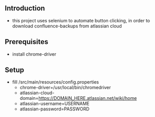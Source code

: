 ## Introduction
- this project uses selenium to automate button clicking, in order to download confluence-backups from atlassian cloud


## Prerequisites
- install chrome-driver

## Setup
- fill /src/main/resources/config.properties
  - chrome-driver=/usr/local/bin/chromedriver
  - atlassian-cloud-domain=https://DOMAIN_HERE.atlassian.net/wiki/home
  - atlassian-username=USERNAME
  - atlassian-password=PASSWORD
